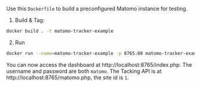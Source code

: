 Use this `Dockerfile` to build a preconfigured Matomo instance for testing.

1. Build & Tag:
```bash
docker build . -t matomo-tracker-example
```

2. Run
```bash
docker run --name=matomo-tracker-example -p 8765:80 matomo-tracker-example
```

You can now access the dashboard at http://localhost:8765/index.php.
The username and password are both `matomo`.
The Tacking API is at http://localhost:8765/matomo.php, the site id is `1`.